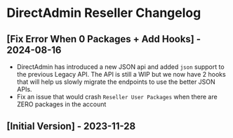 # DirectAdmin Reseller Changelog

## [Fix Error When 0 Packages + Add Hooks] - 2024-08-16

- DirectAdmin has introduced a new JSON api and added `json` support to the previous Legacy API. The API is still a WIP but we now have 2 hooks that will help us slowly migrate the endpoints to use the better JSON APIs.
- Fix an issue that would crash `Reseller User Packages` when there are ZERO packages in the account

## [Initial Version] - 2023-11-28